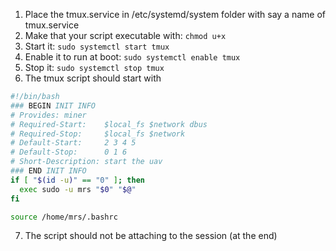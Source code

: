 1. Place the tmux.service in /etc/systemd/system folder with say a name of tmux.service
2. Make that your script executable with:
`chmod u+x`
3. Start it:
`sudo systemctl start tmux`
4. Enable it to run at boot:
`sudo systemctl enable tmux`
5. Stop it:
`sudo systemctl stop tmux`
6. The tmux script should start with

```bash
#!/bin/bash
### BEGIN INIT INFO
# Provides: miner
# Required-Start:    $local_fs $network dbus
# Required-Stop:     $local_fs $network
# Default-Start:     2 3 4 5
# Default-Stop:      0 1 6
# Short-Description: start the uav
### END INIT INFO
if [ "$(id -u)" == "0" ]; then
  exec sudo -u mrs "$0" "$@"
fi

source /home/mrs/.bashrc

```

7. The script should not be attaching to the session (at the end)

